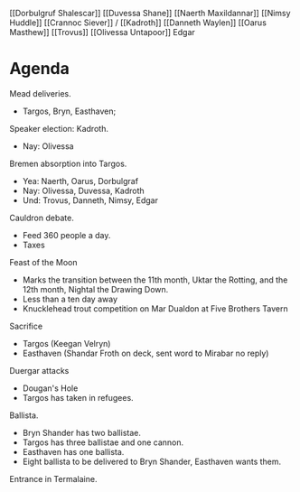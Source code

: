 

[[Dorbulgruf Shalescar]]
[[Duvessa Shane]]
[[Naerth Maxildannar]]
[[Nimsy Huddle]]
[[Crannoc Siever]] / [[Kadroth]]
[[Danneth Waylen]]
[[Oarus Masthew]]
[[Trovus]]
[[Olivessa Untapoor]]
Edgar

# Agenda


Mead deliveries.
- Targos, Bryn, Easthaven;

Speaker election: Kadroth.
- Nay: Olivessa

Bremen absorption into Targos.
- Yea: Naerth, Oarus, Dorbulgraf
- Nay: Olivessa, Duvessa, Kadroth
- Und: Trovus, Danneth, Nimsy, Edgar

Cauldron debate.
- Feed 360 people a day.
- Taxes

Feast of the Moon
- Marks the transition between the 11th month, Uktar the Rotting, and the 12th month, Nightal the Drawing Down.
- Less than a ten day away
- Knucklehead trout competition on Mar Dualdon at Five Brothers Tavern

Sacrifice
- Targos (Keegan Velryn)
- Easthaven (Shandar Froth on deck, sent word to Mirabar no reply)

Duergar attacks
- Dougan's Hole
- Targos has taken in refugees.

Ballista.
- Bryn Shander has two ballistae.
- Targos has three ballistae and one cannon.
- Easthaven has one ballista.
- Eight ballista to be delivered to Bryn Shander, Easthaven wants them.

Entrance in Termalaine.